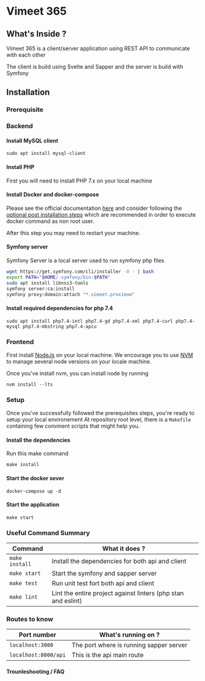 # Vimeet 365

## What's Inside ?

Vimeet 365 is a client/server application using REST API to communicate with each other

The client is build using Svelte and Sapper and the server is build with Symfony

## Installation

### Prerequisite

### Backend

#### Install MySQL client

```
sudo apt install mysql-client
```

#### Install PHP

First you will need to install PHP 7.x on your local machine


#### Install Docker and docker-compose

Please see the official documentation [here](https://docs.docker.com/engine/install/ubuntu/) and consider following the [optional post installation steps](https://docs.docker.com/engine/install/linux-postinstall/) which are recommended in order to execute docker command as non root user.

After this step you may need to restart your machine.

#### Symfony server

Symfony Server is a local server used to run symfony php files

```bash
wget https://get.symfony.com/cli/installer -O - | bash
export PATH="$HOME/.symfony/bin:$PATH"
sudo apt install libnss3-tools
symfony server:ca:install
symfony proxy:domain:attach "*.vimeet.proximum"
```

#### Install required dependencies for php 7.4

```
sudo apt install php7.4-intl php7.4-gd php7.4-xml php7.4-curl php7.4-mysql php7.4-mbstring php7.4-apcu
```

### Frontend

First install [NodeJs](https://nodejs.org/en/) on your local machine. We encourage you to use [NVM](https://github.com/nvm-sh/nvm) to manage several node versions on your locale machine.

Once you've install nvm, you can install node by running

```
nvm install --lts
```

### Setup

Once you've successfully followed the prerequisites steps, you're ready to setup your local environement
At repository root level, there is a `Makefile` containing few convinent scripts that might help you.

#### Install the dependencies

Run this make command

```
make install
```

#### Start the docker sever

```
docker-compose up -d
```

#### Start the application

```
make start
```

### Useful Command Summary

| Command        | What it does ?                                                |
| -------------- | ------------------------------------------------------------- |
| `make install` | Install the dependencies for both api and client              |
| `make start`   | Start the symfony and sapper server                           |
| `make test`    | Run unit test fort both api and client                        |
| `make lint`    | Lint the entire project against linters (php stan and eslint) |

### Routes to know

| Port number          | What's running on ?                                           |
| -------------------- | ------------------------------------------------------------- |
| `localhost:3000`     | The port where is running sapper server                       |
| `localhost:8000/api` | This is the api main route                                    |

#### Trounleshooting / FAQ
